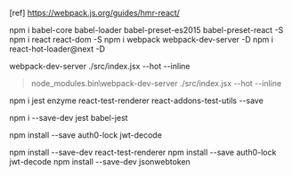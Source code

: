[ref] https://webpack.js.org/guides/hmr-react/

npm i babel-core babel-loader babel-preset-es2015 babel-preset-react -S
npm i react react-dom -S
npm i webpack webpack-dev-server -D
npm i react-hot-loader@next -D

webpack-dev-server ./src/index.jsx --hot --inline
>node_modules\.bin\webpack-dev-server ./src/index.jsx --hot --inline

npm i jest enzyme react-test-renderer  react-addons-test-utils --save

npm i --save-dev jest babel-jest

npm install --save auth0-lock jwt-decode

npm install --save-dev react-test-renderer
npm install --save auth0-lock jwt-decode
npm install --save-dev jsonwebtoken